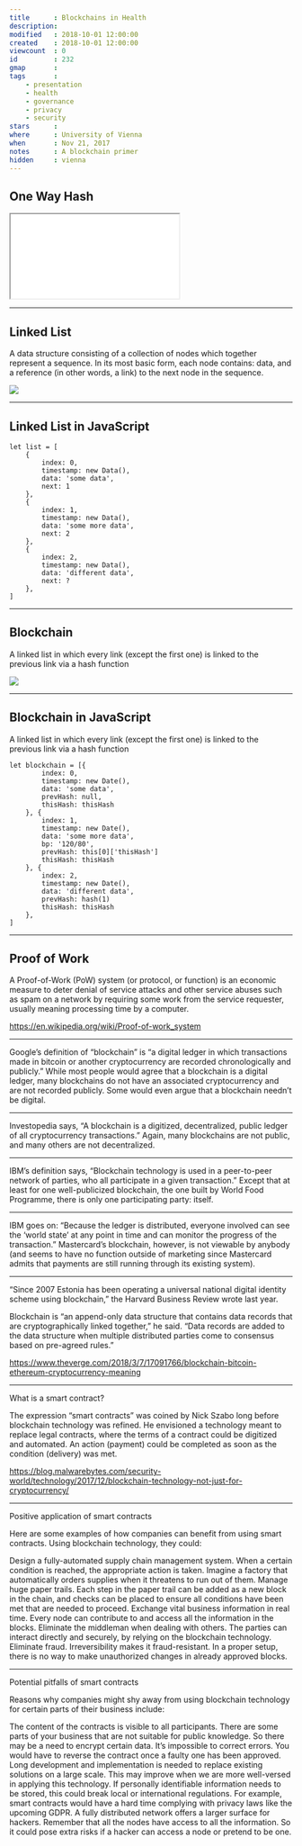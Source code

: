 ```yaml
---
title      : Blockchains in Health
description: 
modified   : 2018-10-01 12:00:00
created    : 2018-10-01 12:00:00
viewcount  : 0
id         : 232
gmap       : 
tags       :
    - presentation
    - health
    - governance
    - privacy
    - security
stars      : 
where      : University of Vienna
when       : Nov 21, 2017
notes      : A blockchain primer
hidden     : vienna
---
```


## One Way Hash

<iframe src="/entry-files/B/BL/BLO/Blockchains-in-Health/s1.html"></iframe>

---

## Linked List

A data structure consisting of a collection of nodes which together represent a sequence. In its most basic form, each node contains: data, and a reference (in other words, a link) to the next node in the sequence.

<img class="remark"  src="/entry-files/B/BL/BLO/Blockchains-in-Health/img/linked-list.png">

---

## Linked List in JavaScript

```
let list = [
    {
        index: 0,
        timestamp: new Data(),
        data: 'some data',
        next: 1
    },
    {
        index: 1,
        timestamp: new Data(),
        data: 'some more data',
        next: 2
    },
    {
        index: 2,
        timestamp: new Data(),
        data: 'different data',
        next: ?
    },
]
```

---

## Blockchain

A linked list in which every link (except the first one) is linked to the previous link via a hash function

<img class="remark"  src="/entry-files/B/BL/BLO/Blockchains-in-Health/img/linked-list.png">

---

## Blockchain in JavaScript

A linked list in which every link (except the first one) is linked to the previous link via a hash function

```
let blockchain = [{
        index: 0,
        timestamp: new Date(),
        data: 'some data',
        prevHash: null,
        thisHash: thisHash
    }, {
        index: 1,
        timestamp: new Date(),
        data: 'some more data',
        bp: '120/80',
        prevHash: this[0]['thisHash']
        thisHash: thisHash
    }, {
        index: 2,
        timestamp: new Date(),
        data: 'different data',
        prevHash: hash(1)
        thisHash: thisHash
    },
]
```

---

## Proof of Work

A Proof-of-Work (PoW) system (or protocol, or function) is an economic measure to deter denial of service attacks and other service abuses such as spam on a network by requiring some work from the service requester, usually meaning processing time by a computer.

https://en.wikipedia.org/wiki/Proof-of-work_system

---

Google’s definition of “blockchain” is “a digital ledger in which transactions made in bitcoin or another cryptocurrency are recorded chronologically and publicly.” While most people would agree that a blockchain is a digital ledger, many blockchains do not have an associated cryptocurrency and are not recorded publicly. Some would even argue that a blockchain needn’t be digital.

---

Investopedia says, “A blockchain is a digitized, decentralized, public ledger of all cryptocurrency transactions.” Again, many blockchains are not public, and many others are not decentralized.

---

IBM’s definition says, “Blockchain technology is used in a peer-to-peer network of parties, who all participate in a given transaction.” Except that at least for one well-publicized blockchain, the one built by World Food Programme, there is only one participating party: itself. 

---

IBM goes on: “Because the ledger is distributed, everyone involved can see the ‘world state’ at any point in time and can monitor the progress of the transaction.” Mastercard’s blockchain, however, is not viewable by anybody (and seems to have no function outside of marketing since Mastercard admits that payments are still running through its existing system).

---

“Since 2007 Estonia has been operating a universal national digital identity scheme using blockchain,” the Harvard Business Review wrote last year.

Blockchain is “an append-only data structure that contains data records that are cryptographically linked together,” he said. “Data records are added to the data structure when multiple distributed parties come to consensus based on pre-agreed rules.”

https://www.theverge.com/2018/3/7/17091766/blockchain-bitcoin-ethereum-cryptocurrency-meaning

---

What is a smart contract?

The expression “smart contracts” was coined by Nick Szabo long before blockchain technology was refined. He envisioned a technology meant to replace legal contracts, where the terms of a contract could be digitized and automated. An action (payment) could be completed as soon as the condition (delivery) was met.

https://blog.malwarebytes.com/security-world/technology/2017/12/blockchain-technology-not-just-for-cryptocurrency/

---

Positive application of smart contracts

Here are some examples of how companies can benefit from using smart contracts. Using blockchain technology, they could:

Design a fully-automated supply chain management system. When a certain condition is reached, the appropriate action is taken. Imagine a factory that automatically orders supplies when it threatens to run out of them.
Manage huge paper trails. Each step in the paper trail can be added as a new block in the chain, and checks can be placed to ensure all conditions have been met that are needed to proceed.
Exchange vital business information in real time. Every node can contribute to and access all the information in the blocks.
Eliminate the middleman when dealing with others. The parties can interact directly and securely, by relying on the blockchain technology.
Eliminate fraud. Irreversibility makes it fraud-resistant. In a proper setup, there is no way to make unauthorized changes in already approved blocks.

---

Potential pitfalls of smart contracts

Reasons why companies might shy away from using blockchain technology for certain parts of their business include:

The content of the contracts is visible to all participants. There are some parts of your business that are not suitable for public knowledge. So there may be a need to encrypt certain data.
It’s impossible to correct errors. You would have to reverse the contract once a faulty one has been approved.
Long development and implementation is needed to replace existing solutions on a large scale. This may improve when we are more well-versed in applying this technology.
If personally identifiable information needs to be stored, this could break local or international regulations. For example, smart contracts would have a hard time complying with privacy laws like the upcoming GDPR.
A fully distributed network offers a larger surface for hackers. Remember that all the nodes have access to all the information. So it could pose extra risks if a hacker can access a node or pretend to be one.